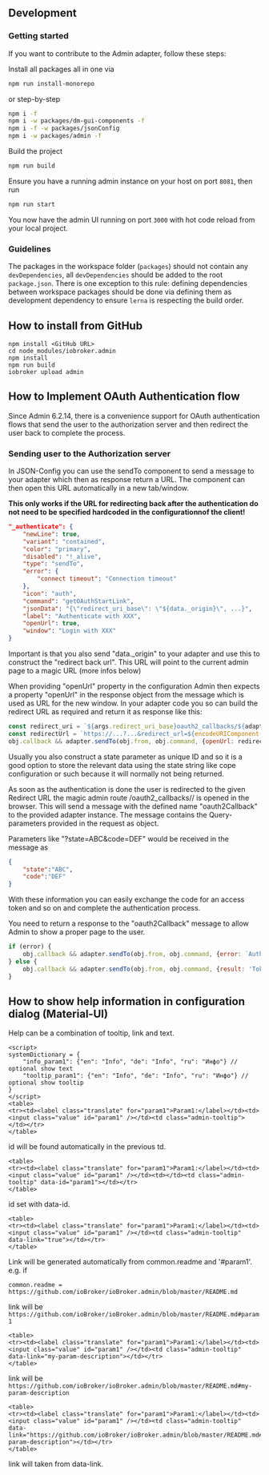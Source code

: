 ## Development
### Getting started
If you want to contribute to the Admin adapter, follow these steps:

Install all packages all in one via

```bash
npm run install-monorepo
```

or step-by-step

```bash
npm i -f
npm i -w packages/dm-gui-components -f
npm i -f -w packages/jsonConfig
npm i -w packages/admin -f
```

Build the project

```bash
npm run build
```

Ensure you have a running admin instance on your host on port `8081`, then run

```bash
npm run start
```

You now have the admin UI running on port `3000` with hot code reload from your local project.

### Guidelines
The packages in the workspace folder (`packages`) should not contain any `devDependencies`, all `devDependencies` should be added to the root `package.json`. 
There is one exception to this rule: defining dependencies between workspace packages should be done via defining them as development dependency to ensure `lerna` is respecting the build order.

## How to install from GitHub

```
npm install <GitHub URL>
cd node_modules/iobroker.admin
npm install
npm run build
iobroker upload admin
```

## How to Implement OAuth Authentication flow

Since Admin 6.2.14, there is a convenience support for OAuth authentication flows that send the user to the authorization server and then redirect the user back to complete the process.

### Sending user to the Authorization server
In JSON-Config you can use the sendTo component to send a message to your adapter which then as response return a URL. The component can then open this URL automatically in a new tab/window.

**This only works if the URL for redirecting back after the authentication do not need to be specified hardcoded in the configurationnof the client!** 

```json
"_authenticate": {
    "newLine": true,
    "variant": "contained",
    "color": "primary",
    "disabled": "!_alive",
    "type": "sendTo",
    "error": {
        "connect timeout": "Connection timeout"
    },
    "icon": "auth",
    "command": "getOAuthStartLink",
    "jsonData": "{\"redirect_uri_base\": \"${data._origin}\", ...}",
    "label": "Authenticate with XXX",
    "openUrl": true,
    "window": "Login with XXX"
}
```

Important is that you also send "data._origin" to your adapter and use this to construct the "redirect back url". This URL will point to the current admin page to a magic URL (more infos below)

When providing "openUrl" property in the configuration Admin then expects a property "openUrl" in the response object from the message which is used as URL for the new window.
In your adapter code you so can build the redirect URL as required and return it as response like this:

```javascript
const redirect_uri = `${args.redirect_uri_base}oauth2_callbacks/${adapter.namespace}/`; // Add the magic route in Admin
const redirectUrl = `https://...?...&redirect_url=${encodeURIComponent(redirect_uri)}`// Now use this to construct the link to the partner
obj.callback && adapter.sendTo(obj.from, obj.command, {openUrl: redirectUrl}, obj.callback); // send response
```

Usually you also construct a state parameter as unique ID and so it is a good option to store the relevant data using the state string like cope configuration or such because it will normally not being returned.

As soon as the authentication is done the user is redirected to the given Redirect URL the magic admin route /oauth2_callbacks/<adapter namespace>/ is opened in the browser. This will send a message with the defined name "oauth2Callback" to the provided adapter instance.
The message contains the Query-parameters provided in the request as object.

Parameters like "?state=ABC&code=DEF" would be received in the message as

```json
{
    "state":"ABC",
    "code":"DEF"
}
```

With these information you can easily exchange the code for an access token and so on and complete the authentication process.

You need to return a response to the "oauth2Callback" message to allow Admin to show a proper page to the user.

```javascript
if (error) {
    obj.callback && adapter.sendTo(obj.from, obj.command, {error: `Authentiction error: ${error}. Please try again.`}, obj.callback);
} else {
    obj.callback && adapter.sendTo(obj.from, obj.command, {result: 'Tokens updated successfully. Please reload configuration.'}, obj.callback);
}
```

## How to show help information in configuration dialog (Material-UI)

Help can be a combination of tooltip, link and text.

```
<script>
systemDictionary = {
    "info_param1": {"en": "Info", "de": "Info", "ru": "Инфо"} // optional show text
    "tooltip_param1": {"en": "Info", "de": "Info", "ru": "Инфо"} // optional show tooltip
}
</script>
<table>
<tr><td><label class="translate" for="param1">Param1:</label></td><td><input class="value" id="param1" /></td><td class="admin-tooltip"></td></tr>
</table>
```

id will be found automatically in the previous td.

```
<table>
<tr><td><label class="translate" for="param1">Param1:</label></td><td><input class="value" id="param1" /></td><td></td><td class="admin-tooltip" data-id="param1"></td></tr>
</table>
```

id set with data-id.

```
<table>
<tr><td><label class="translate" for="param1">Param1:</label></td><td><input class="value" id="param1" /></td><td class="admin-tooltip" data-link="true"></td></tr>
</table>
```

Link will be generated automatically from common.readme and '#param1'.
e.g. if

```common.readme = https://github.com/ioBroker/ioBroker.admin/blob/master/README.md```

link will be ```https://github.com/ioBroker/ioBroker.admin/blob/master/README.md#param1```


```
<table>
<tr><td><label class="translate" for="param1">Param1:</label></td><td><input class="value" id="param1" /></td><td class="admin-tooltip" data-link="my-param-description"></td></tr>
</table>
```
link will be ```https://github.com/ioBroker/ioBroker.admin/blob/master/README.md#my-param-description```

```
<table>
<tr><td><label class="translate" for="param1">Param1:</label></td><td><input class="value" id="param1" /></td><td class="admin-tooltip" data-link="https://github.com/ioBroker/ioBroker.admin/blob/master/README.md#my-param-description"></td></tr>
</table>
```
link will taken from data-link.
